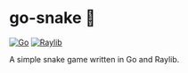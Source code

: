 # go-snake 🐍

[![Go](https://img.shields.io/badge/Go-%2300ADD8.svg?&logo=go&logoColor=white)](#)
[![Raylib](https://img.shields.io/badge/Raylib-404040.svg?logo=raylib&logoColor=white)](#)

A simple snake game written in Go and Raylib.
